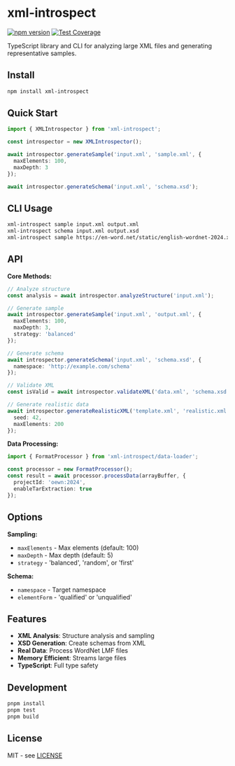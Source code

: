# xml-introspect

[![npm version](https://img.shields.io/npm/v/xml-introspect.svg)](https://www.npmjs.com/package/xml-introspect)
[![Test Coverage](https://img.shields.io/badge/coverage-100%25-brightgreen)](https://github.com/fustilio/xml-introspect)

TypeScript library and CLI for analyzing large XML files and generating representative samples.

## Install

```bash
npm install xml-introspect
```

## Quick Start

```typescript
import { XMLIntrospector } from 'xml-introspect';

const introspector = new XMLIntrospector();

await introspector.generateSample('input.xml', 'sample.xml', {
  maxElements: 100,
  maxDepth: 3
});

await introspector.generateSchema('input.xml', 'schema.xsd');
```

## CLI Usage

```bash
xml-introspect sample input.xml output.xml
xml-introspect schema input.xml output.xsd
xml-introspect sample https://en-word.net/static/english-wordnet-2024.xml.gz sample.xml
```

## API

**Core Methods:**
```typescript
// Analyze structure
const analysis = await introspector.analyzeStructure('input.xml');

// Generate sample
await introspector.generateSample('input.xml', 'output.xml', {
  maxElements: 100,
  maxDepth: 3,
  strategy: 'balanced'
});

// Generate schema
await introspector.generateSchema('input.xml', 'schema.xsd', {
  namespace: 'http://example.com/schema'
});

// Validate XML
const isValid = await introspector.validateXML('data.xml', 'schema.xsd');

// Generate realistic data
await introspector.generateRealisticXML('template.xml', 'realistic.xml', {
  seed: 42,
  maxElements: 200
});
```

**Data Processing:**
```typescript
import { FormatProcessor } from 'xml-introspect/data-loader';

const processor = new FormatProcessor();
const result = await processor.processData(arrayBuffer, {
  projectId: 'oewn:2024',
  enableTarExtraction: true
});
```

## Options

**Sampling:**
- `maxElements` - Max elements (default: 100)
- `maxDepth` - Max depth (default: 5)
- `strategy` - 'balanced', 'random', or 'first'

**Schema:**
- `namespace` - Target namespace
- `elementForm` - 'qualified' or 'unqualified'

## Features

- **XML Analysis**: Structure analysis and sampling
- **XSD Generation**: Create schemas from XML
- **Real Data**: Process WordNet LMF files
- **Memory Efficient**: Streams large files
- **TypeScript**: Full type safety

## Development

```bash
pnpm install
pnpm test
pnpm build
```

## License

MIT - see [LICENSE](../../LICENSE)
